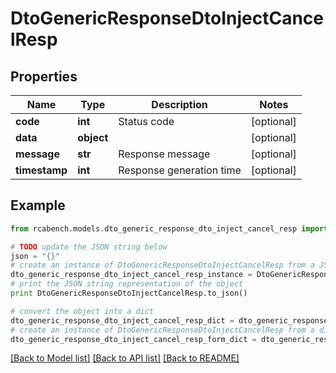 # DtoGenericResponseDtoInjectCancelResp


## Properties

Name | Type | Description | Notes
------------ | ------------- | ------------- | -------------
**code** | **int** | Status code | [optional] 
**data** | **object** |  | [optional] 
**message** | **str** | Response message | [optional] 
**timestamp** | **int** | Response generation time | [optional] 

## Example

```python
from rcabench.models.dto_generic_response_dto_inject_cancel_resp import DtoGenericResponseDtoInjectCancelResp

# TODO update the JSON string below
json = "{}"
# create an instance of DtoGenericResponseDtoInjectCancelResp from a JSON string
dto_generic_response_dto_inject_cancel_resp_instance = DtoGenericResponseDtoInjectCancelResp.from_json(json)
# print the JSON string representation of the object
print DtoGenericResponseDtoInjectCancelResp.to_json()

# convert the object into a dict
dto_generic_response_dto_inject_cancel_resp_dict = dto_generic_response_dto_inject_cancel_resp_instance.to_dict()
# create an instance of DtoGenericResponseDtoInjectCancelResp from a dict
dto_generic_response_dto_inject_cancel_resp_form_dict = dto_generic_response_dto_inject_cancel_resp.from_dict(dto_generic_response_dto_inject_cancel_resp_dict)
```
[[Back to Model list]](../README.md#documentation-for-models) [[Back to API list]](../README.md#documentation-for-api-endpoints) [[Back to README]](../README.md)


